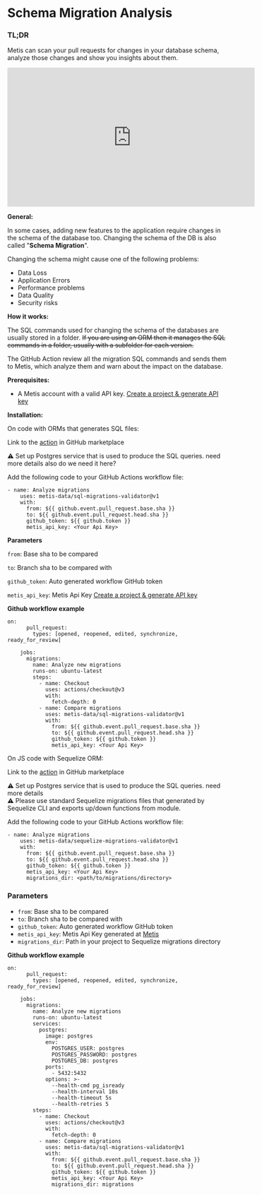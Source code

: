 # Schema Migration Analysis

### TL;DR

Metis can scan your pull requests for changes in your database schema, analyze those changes and show you insights about them.

<center>
<iframe width="560" height="315" src="https://www.youtube.com/embed/-ZwQGF5L3xQ?si=MOEg0Rsrxo2MhTiz" title="YouTube video player" frameborder="0" allow="accelerometer; autoplay; clipboard-write; encrypted-media; gyroscope; picture-in-picture; web-share" allowfullscreen></iframe>
</center>

**General:**

In some cases, adding new features to the application require changes in the schema of the database too. Changing the schema of the DB is also called "**Schema Migration**".

Changing the schema might cause one of the following problems:

- Data Loss
- Application Errors
- Performance problems
- Data Quality
- Security risks

**How it works:**

The SQL commands used for changing the schema of the databases are usually stored in a folder. ~~If you are using an ORM then it manages the SQL commands in a folder, usually with a subfolder for each version.~~

The GitHub Action review all the migration SQL commands and sends them to Metis, which analyze them and warn about the impact on the database.

**Prerequisites:**

- A Metis account with a valid API key. [Create a project & generate API key](../Create%20a%20project%20&%20generate%20API%20key.md)

**Installation:**

On code with ORMs that generates SQL files:

Link to the [action](https://github.com/marketplace/actions/analyze-migrations) in GitHub marketplace

<aside>
⚠️ Set up Postgres service that is used to produce the SQL queries. need more details also do we need it here?

</aside>

Add the following code to your GitHub Actions workflow file:

```
- name: Analyze migrations
    uses: metis-data/sql-migrations-validator@v1
    with:
      from: ${{ github.event.pull_request.base.sha }}
      to: ${{ github.event.pull_request.head.sha }}
      github_token: ${{ github.token }}
      metis_api_key: <Your Api Key>
```

**Parameters**

`from`: Base sha to be compared

`to`: Branch sha to be compared with

`github_token`: Auto generated workflow GitHub token

`metis_api_key`: Metis Api Key [Create a project & generate API key](../Create%20a%20project%20&%20generate%20API%20key.md)

**Github workflow example**

```
on:
      pull_request:
        types: [opened, reopened, edited, synchronize, ready_for_review]

    jobs:
      migrations:
        name: Analyze new migrations
        runs-on: ubuntu-latest
        steps:
          - name: Checkout
            uses: actions/checkout@v3
            with:
              fetch-depth: 0
          - name: Compare migrations
            uses: metis-data/sql-migrations-validator@v1
            with:
              from: ${{ github.event.pull_request.base.sha }}
              to: ${{ github.event.pull_request.head.sha }}
              github_token: ${{ github.token }}
              metis_api_key: <Your Api Key>
```

On JS code with Sequelize ORM:

Link to the [action](https://github.com/marketplace/actions/analyze-sequelize-migrations) in GitHub marketplace

<aside>
⚠️ Set up Postgres service that is used to produce the SQL queries. need more details

</aside>

<aside>
⚠️ Please use standard Sequelize migrations files that generated by Sequelize CLI and exports up/down functions from module.

</aside>

Add the following code to your GitHub Actions workflow file:

```
- name: Analyze migrations
    uses: metis-data/sequelize-migrations-validator@v1
    with:
      from: ${{ github.event.pull_request.base.sha }}
      to: ${{ github.event.pull_request.head.sha }}
      github_token: ${{ github.token }}
      metis_api_key: <Your Api Key>
      migrations_dir: <path/to/migrations/directory>
```

### Parameters

- `from`: Base sha to be compared
- `to`: Branch sha to be compared with
- `github_token`: Auto generated workflow GitHub token
- `metis_api_key`: Metis Api Key generated at [Metis](https://app.metisdata.io/)
- `migrations_dir`: Path in your project to Sequelize migrations directory

**Github workflow example**

```
on:
      pull_request:
        types: [opened, reopened, edited, synchronize, ready_for_review]

    jobs:
      migrations:
        name: Analyze new migrations
        runs-on: ubuntu-latest
        services:
          postgres:
            image: postgres
            env:
              POSTGRES_USER: postgres
              POSTGRES_PASSWORD: postgres
              POSTGRES_DB: postgres
            ports:
              - 5432:5432
            options: >-
              --health-cmd pg_isready
              --health-interval 10s
              --health-timeout 5s
              --health-retries 5
        steps:
          - name: Checkout
            uses: actions/checkout@v3
            with:
              fetch-depth: 0
          - name: Compare migrations
            uses: metis-data/sql-migrations-validator@v1
            with:
              from: ${{ github.event.pull_request.base.sha }}
              to: ${{ github.event.pull_request.head.sha }}
              github_token: ${{ github.token }}
              metis_api_key: <Your Api Key>
              migrations_dir: migrations
```
